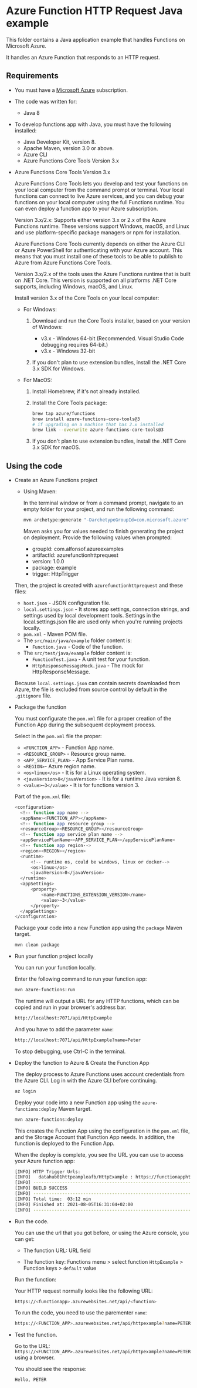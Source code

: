 # Azure Function HTTP Request Java example

This folder contains a Java application example that handles Functions on Microsoft Azure.

It handles an Azure Function that responds to an HTTP request.

## Requirements

* You must have a [Microsoft Azure](https://azure.microsoft.com/) subscription.

* The code was written for:
  * Java 8

* To develop functions app with Java, you must have the following installed:
  * Java Developer Kit, version 8.
  * Apache Maven, version 3.0 or above.
  * Azure CLI
  * Azure Functions Core Tools Version 3.x

* Azure Functions Core Tools Version 3.x

  Azure Functions Core Tools lets you develop and test your functions on your local computer from the command prompt or terminal. Your local functions can connect to live Azure services, and you can debug your functions on your local computer using the full Functions runtime. You can even deploy a function app to your Azure subscription.

  Version 3.x/2.x: Supports either version 3.x or 2.x of the Azure Functions runtime. These versions support Windows, macOS, and Linux and use platform-specific package managers or npm for installation.

  Azure Functions Core Tools currently depends on either the Azure CLI or Azure PowerShell for authenticating with your Azure account. This means that you must install one of these tools to be able to publish to Azure from Azure Functions Core Tools.

  Version 3.x/2.x of the tools uses the Azure Functions runtime that is built on .NET Core. This version is supported on all platforms .NET Core supports, including Windows, macOS, and Linux.

  Install version 3.x of the Core Tools on your local computer:
  
  * For Windows:

    1. Download and run the Core Tools installer, based on your version of Windows:

        * v3.x - Windows 64-bit (Recommended. Visual Studio Code debugging requires 64-bit.)
        * v3.x - Windows 32-bit

    2. If you don't plan to use extension bundles, install the .NET Core 3.x SDK for Windows.

  * For MacOS:

    1. Install Homebrew, if it's not already installed.
    2. Install the Core Tools package:

       ```bash
       brew tap azure/functions
       brew install azure-functions-core-tools@3
       # if upgrading on a machine that has 2.x installed
       brew link --overwrite azure-functions-core-tools@3
       ```

    3. If you don't plan to use extension bundles, install the .NET Core 3.x SDK for macOS.

## Using the code

* Create an Azure Functions project
  
  * Using Maven:

    In the terminal window or from a command prompt, navigate to an empty folder for your project, and run the following command:

    ```bash
    mvn archetype:generate "-DarchetypeGroupId=com.microsoft.azure" "-DarchetypeArtifactId=azure-functions-archetype" "-DjavaVersion=8"
    ```

    Maven asks you for values needed to finish generating the project on deployment. Provide the following values when prompted:
    * groupId: com.alfonsof.azureexamples
    * artifactId: azurefunctionhttprequest
    * version: 1.0.0
    * package: example
    * trigger: HttpTrigger

  Then, the project is created with `azurefunctionhttprequest` and these files:

  * `host.json` - JSON configuration file.
  * `local.settings.json` - It stores app settings, connection strings, and settings used by local development tools. Settings in the local.settings.json file are used only when you're running projects locally.
  * `pom.xml` - Maven POM file.
  * The `src/main/java/example` folder content is:
    * `Function.java` - Code of the function.
  * The `src/test/java/example` folder content is:
    * `FunctionTest.java` - A unit test for your function.
    * `HttpResponseMessageMock.java` - The mock for HttpResponseMessage.

  Because `local.settings.json` can contain secrets downloaded from Azure, the file is excluded from source control by default in the `.gitignore` file.

* Package the function

  You must configurate the `pom.xml` file for a proper creation of the Function App during the subsequent deployment process.

  Select in the `pom.xml` file the proper:

  * `<FUNCTION_APP>` - Function App name.
  * `<RESOURCE_GROUP>` - Resource group name.
  * `<APP_SERVICE_PLAN>` - App Service Plan name.
  * `<REGION>`- Azure region name.
  * `<os>linux</os>` - It is for a Linux operating system.
  * `<javaVersion>8</javaVersion>` - It is for a runtime Java version 8.
  * `<value>~3</value>` - It is for functions version 3.

  Part of the `pom.xml` file:

  ```bash
  <configuration>
    <!-- function app name -->
    <appName><FUNCTION_APP></appName>
    <!-- function app resource group -->
    <resourceGroup><RESOURCE_GROUP></resourceGroup>
    <!-- function app service plan name -->
    <appServicePlanName><APP_SERVICE_PLAN></appServicePlanName>
    <!-- function app region-->
    <region><REGION></region>
    <runtime>
        <!-- runtime os, could be windows, linux or docker-->
        <os>linux</os>
        <javaVersion>8</javaVersion>
    </runtime>
    <appSettings>
        <property>
            <name>FUNCTIONS_EXTENSION_VERSION</name>
            <value>~3</value>
        </property>
    </appSettings>
  </configuration>
  ```

  Package your code into a new Function app using the `package` Maven target.

  ```bash
  mvn clean package
  ```

* Run your function project locally

  You can run your function locally.
  
  Enter the following command to run your function app:

  ```bash
  mvn azure-functions:run
  ```

  The runtime will output a URL for any HTTP functions, which can be copied and run in your browser's address bar.

  ```bash
  http://localhost:7071/api/HttpExample
  ```

  And you have to add the parameter `name`:

  ```bash
  http://localhost:7071/api/HttpExample?name=Peter
  ```

  To stop debugging, use Ctrl-C in the terminal.

* Deploy the function to Azure & Create the Function App

  The deploy process to Azure Functions uses account credentials from the Azure CLI. Log in with the Azure CLI before continuing.

  ```bash
  az login
  ```

  Deploy your code into a new Function app using the `azure-functions:deploy` Maven target.

  ```bash
  mvn azure-functions:deploy
  ```

  This creates the Function App using the configuration in the `pom.xml` file, and the Storage Account that Function App needs. In addition, the function is deployed to the Function App.

  When the deploy is complete, you see the URL you can use to access your Azure function app:

  ```bash
  [INFO] HTTP Trigger Urls:
  [INFO]   datahub01httpeampleafb/HttpExample : https://functionapphttpexample.azurewebsites.net/api/httpexample
  [INFO] ------------------------------------------------------------------------
  [INFO] BUILD SUCCESS
  [INFO] ------------------------------------------------------------------------
  [INFO] Total time:  03:12 min
  [INFO] Finished at: 2021-08-05T16:31:04+02:00
  [INFO] ------------------------------------------------------------------------
  ```

* Run the code.

  You can use the url that you got before, or using the Azure console, you can get:
  
  * The function URL: URL field

  * The function key: Functions menu > select function `HttpExample` > Function keys > `default` value

  Run the function:

  Your HTTP request normally looks like the following URL:

  ```bash
  https://<functionapp>.azurewebsites.net/api/<function>
  ```

  To run the code, you need to use the parementer `name`:

  ```bash
  https://<FUNCTION_APP>.azurewebsites.net/api/httpexample?name=PETER
  ```

* Test the function.

  Go to the URL: `https://<FUNCTION_APP>.azurewebsites.net/api/httpexample?name=PETER` using a browser.

  You should see the response:

    ```bash
    Hello, PETER
    ```
